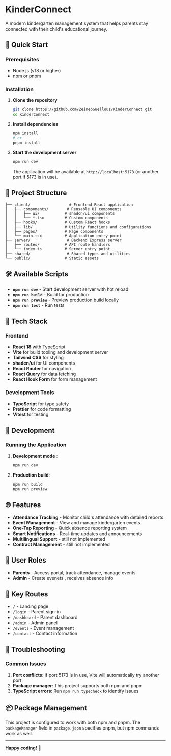 # KinderConnect

A modern kindergarten management system that helps parents stay connected with their child's educational journey.

## 🚀 Quick Start

### Prerequisites

- Node.js (v18 or higher)
- npm or pnpm

### Installation

1. **Clone the repository**
   ```bash
   git clone https://github.com/ZeinebGuellouz/KinderConnect.git
   cd KinderConnect
   ```

2. **Install dependencies**
   ```bash
   npm install
   # or
   pnpm install
   ```

3. **Start the development server**
   ```bash
   npm run dev
   ```

   The application will be available at `http://localhost:5173` (or another port if 5173 is in use).

## 📁 Project Structure

```
├── client/                 # Frontend React application
│   ├── components/        # Reusable UI components
│   │   ├── ui/           # shadcn/ui components
│   │   └── *.tsx         # Custom components
│   ├── hooks/            # Custom React hooks
│   ├── lib/              # Utility functions and configurations
│   ├── pages/            # Page components
│   └── main.tsx          # Application entry point
├── server/                # Backend Express server
│   ├── routes/           # API route handlers
│   └── index.ts          # Server entry point
├── shared/                # Shared types and utilities
└── public/               # Static assets
```

## 🛠️ Available Scripts

- **`npm run dev`** - Start development server with hot reload
- **`npm run build`** - Build for production
- **`npm run preview`** - Preview production build locally
- **`npm run test`** - Run tests


## 🎨 Tech Stack

### Frontend
- **React 18** with TypeScript
- **Vite** for build tooling and development server
- **Tailwind CSS** for styling
- **shadcn/ui** for UI components
- **React Router** for navigation
- **React Query** for data fetching
- **React Hook Form** for form management



### Development Tools
- **TypeScript** for type safety
- **Prettier** for code formatting
- **Vitest** for testing

## 🔧 Development

### Running the Application

1. **Development mode** :
   ```bash
   npm run dev
   ```

2. **Production build**:
   ```bash
   npm run build
   npm run preview
   ```


## 🌐 Features

- **Attendance Tracking** - Monitor child's attendance with detailed reports
- **Event Management** - View and manage kindergarten events
- **One-Tap Reporting** - Quick absence reporting system
- **Smart Notifications** - Real-time updates and announcements
- **Multilingual Support** - still not implemented
- **Contract Management** - still not implemented
## 📱 User Roles

- **Parents** - Access portal, track attendance, manage events
- **Admin** - Create evenets , receives absence info

## 🔗 Key Routes

- `/` - Landing page
- `/login` - Parent sign-in
- `/dashboard` - Parent dashboard
- `/admin` - Admin panel
- `/events` - Event management
- `/contact` - Contact information

## 🐛 Troubleshooting

### Common Issues

1. **Port conflicts**: If port 5173 is in use, Vite will automatically try another port
2. **Package manager**: This project supports both npm and pnpm
3. **TypeScript errors**: Run `npm run typecheck` to identify issues


## 📦 Package Management

This project is configured to work with both npm and pnpm. The `packageManager` field in `package.json` specifies pnpm, but npm commands work as well.

---

**Happy coding! 🎉**
